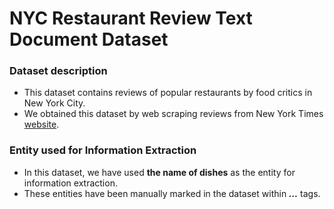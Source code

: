 # NYC Restaurant Review Text Document Dataset

### Dataset description
  - This dataset contains reviews of popular restaurants by food critics in New York City.
  - We obtained this dataset by web scraping reviews from New York Times [website](https://www.nytimes.com/reviews/dining).

### Entity used for Information Extraction
 - In this dataset, we have used **the name of dishes** as the entity for information extraction.
 - These entities have been manually marked in the dataset within ***<dish>...</dish>*** tags.

